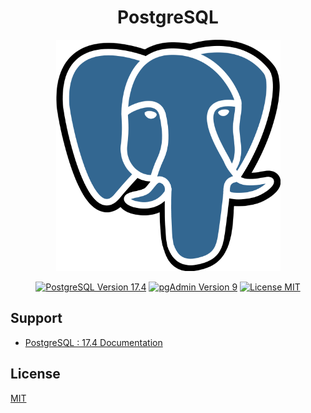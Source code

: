 <h1 align="center">PostgreSQL</h1>

<p align="center">
    <img src="docs/logo_postgres.png" width="359" height="370"  alt="Logo Postgres" />
</p>

<p align="center">
    <a href="https://www.postgresql.org/">
        <img src="https://img.shields.io/badge/postgres-17.4-blue?style=flat&logo=postgresql&logoColor=f5f5f5" alt="PostgreSQL Version 17.4" /></a>
    <a href="https://www.pgadmin.org/">
        <img src="https://img.shields.io/badge/pgadmin-9-blue?style=flat&logo=postgresql&logoColor=f5f5f5" alt="pgAdmin Version 9" /></a>
    <a href="./LICENSE.md">
        <img src="https://img.shields.io/badge/license-mit-white?style=flat&logo=github"  alt="License MIT" /></a>
</p>

## Support

- [PostgreSQL : 17.4 Documentation](https://www.postgresql.org/docs/17/index.html)

## License

[MIT](LICENSE.md)

